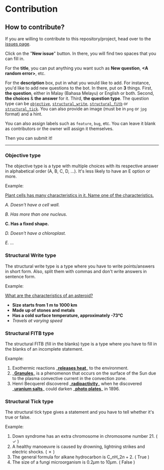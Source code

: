 # Contribution

## How to contribute?

If you are willing to contribute to this repository/project, head over to the [issues page](https://github.com/haydenykh/SainsOrScienceBot/issues).

Click on the "**New issue**" button. In there, you will find two spaces that you can fill in.

For the **title**, you can put anything you want such as **New question**, **\<A random error\>**, etc.

For the **description** box, put in what you would like to add. For instance, you'd like to add new questions to the bot. In there, put on **3** things. First, **the question**, either in Malay (Bahasa Melayu) or English or both. Second, **the choices** & **the answer** for it. Third, **the question type**. The question type can be [`objective`](#objective-type), [`structural_write`](#structural-write-type), [`structural_fitb`](#structural-fitb-type) or [`structural_tick`](#structural-tick-type). You can also provide an image (must be in `png` or `jpg` format) and a hint.

You can also assign labels such as `feature`, `bug`, etc. You can leave it blank as contributors or the owner will assign it themselves.

Then you can submit it!

---

### Objective type

The objective type is a type with multiple choices with its respective answer in alphabetical order (A, B, C, D, …). It's less likely to have an E option or more.

Example:

<ins>Plant cells has many characteristics in it. Name one of the characteristics.</ins>

_A. Doesn't have a cell wall._

_B. Has more than one nucleus._

**C. Has a fixed shape.**

_D. Doesn't have a chloroplast._

_E. …_

### Structural Write type

The structural write type is a type where you have to write points/answers in short form. Also, split them with commas and don't write answers in sentence form.

Example:

<ins>What are the characteristics of an asteroid?</ins>

-   **Size starts from 1 m to 1000 km**
-   **Made up of stones and metals**
-   **Has a cold surface temperature, approximately -73°C**
-   _Travels at varying speed_

### Structural FITB type

The structural FITB (fill in the blanks) type is a type where you have to fill in the blanks of an incomplete statement.

Example:

1. Exothermic reactions \_<ins>**releases heat**</ins>\_ to the environment.
2. \_<ins>**Granules**</ins>\_ is a phenomenon that occurs on the surface of the Sun due to the plasma convective current in the convection zone.
3. Henri Becquerel discovered \_<ins>**radioactivity**</ins>\_ when he discovered \_<ins>**uranium salts**</ins>\_ could darken \_<ins>**photo plates**</ins>\_ in 1896.

### Structural Tick type

The structural tick type gives a statement and you have to tell whether it's true or false.

Example:

1. Down syndrome has an extra chromosome in chromosome number 21. ( ✓ )
2. A healthy manoeuvre is caused by drowning, lightning strikes and electric shocks. ( ✗ )
3. The general formula for alkane hydrocarbon is $\text{C}\_{n}\text{H}\_{2n+2}$. ( True )
4. The size of a fungi microorganism is $0.2 \mu \text{m}$ to $10 \mu \text{m}$. ( False )
